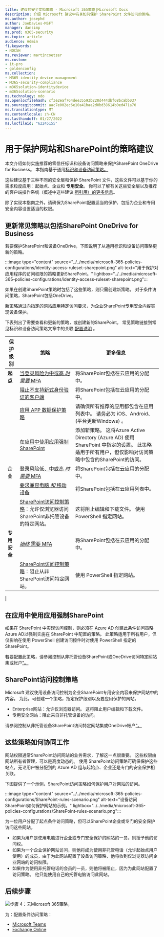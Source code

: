 ```yaml
---
title: 建议的安全文档策略 - Microsoft 365策略|Microsoft Docs
description: 介绍 Microsoft 建议中有关如何保护 SharePoint 文件访问的策略。
ms.author: josephd
author: JoeDavies-MSFT
manager: dansimp
ms.prod: m365-security
ms.topic: article
audience: Admin
f1.keywords:
- NOCSH
ms.reviewer: martincoetzer
ms.custom:
- it-pro
- goldenconfig
ms.collection:
- M365-identity-device-management
- M365-security-compliance
- m365solution-identitydevice
- m365solution-scenario
ms.technology: mdo
ms.openlocfilehash: cf3e2eaf764dee35593b220d444dbf68bcabb037
ms.sourcegitcommit: aac7e002ec6e10a41baa2d0bd38614b0ed471a70
ms.translationtype: MT
ms.contentlocale: zh-CN
ms.lasthandoff: 01/27/2022
ms.locfileid: "62245155"
---
```

# <a name="policy-recommendations-for-securing-sharepoint-sites-and-files"></a>用于保护网站和SharePoint的策略建议

本文介绍如何实施推荐的零信任标识和设备访问策略来保护SharePoint OneDrive for Business。 本指南基于通用[标识和设备访问策略。](identity-access-policies.md)

这些建议基于三种不同的安全层和保护 SharePoint 文件，这些文件可以基于你的需求粒度应用：起始点、企业和 **专用安全**。   你可以了解有关这些安全层以及推荐的客户端操作系统（概述中这些建议 [所引用）的更多信息](microsoft-365-policies-configurations.md)。

除了实现本指南之外，请确保为SharePoint配置适当的保护，包括为企业和专用安全内容设置适当的权限。

## <a name="updating-common-policies-to-include-sharepoint-and-onedrive-for-business"></a>更新常见策略以包括SharePoint OneDrive for Business

若要保护SharePoint和设备OneDrive，下图说明了从通用标识和设备访问策略更新的策略。

:::image type="content" source="../../media/microsoft-365-policies-configurations/identity-access-ruleset-sharepoint.png" alt-text="用于保护对应用程序的访问权限的策略更新SharePoint。" lightbox="../../media/microsoft-365-policies-configurations/identity-access-ruleset-sharepoint.png":::

如果在创建SharePoint策略时包括了这些策略，则只需创建新策略。 对于条件访问策略，SharePoint包括OneDrive。

新策略通过向指定的网站应用特定访问要求，为企业SharePoint专用安全内容实现设备保护。

下表列出了需要查看和更新的策略，或创建新的SharePoint。 常见策略链接到常见标识和设备访问策略文章中的关联 [配置说明](identity-access-policies.md) 。

|保护级别|策略|更多信息|
|---|---|---|
|**起点**|[当登录风险为中或高 *时需要* MFA](identity-access-policies.md#require-mfa-based-on-sign-in-risk)|将SharePoint包括在云应用的分配中。|
||[阻止不支持新式身份验证的客户端](identity-access-policies.md#block-clients-that-dont-support-multi-factor)|将SharePoint包括在云应用的分配中。|
||[应用 APP 数据保护策略](identity-access-policies.md#apply-app-data-protection-policies)|请确保所有推荐的应用都包含在应用列表中。 请务必为 iOS、Android、 (平台更新Windows) 。|
||[在应用中使用应用强制SharePoint](#use-app-enforced-restrictions-in-sharepoint)|添加新策略。 这将Azure Active Directory (Azure AD) 使用 SharePoint 中指定的设置。 此策略适用于所有用户，但仅影响对访问策略中包含的SharePoint的访问。|
|企业|[登录风险低、中或高 *时需要* MFA](identity-access-policies.md#require-mfa-based-on-sign-in-risk)|将SharePoint包括在云应用的分配中。|
||[要求兼容电脑 *和* 移动设备](identity-access-policies.md#require-compliant-pcs-and-mobile-devices)|将SharePoint包括在云应用列表中。|
||[SharePoint访问控制策略](#sharepoint-access-control-policies)：允许仅浏览器访问SharePoint非托管设备的特定网站。|这将阻止编辑和下载文件。 使用 PowerShell 指定网站。|
|**专用安全**|[*始终* 需要 MFA](identity-access-policies.md#require-mfa-based-on-sign-in-risk)|将SharePoint包括在云应用的分配中。|
||[SharePoint访问控制策略](#use-app-enforced-restrictions-in-sharepoint)：阻止从非SharePoint访问特定网站。|使用 PowerShell 指定网站。|
|

## <a name="use-app-enforced-restrictions-in-sharepoint"></a>在应用中使用应用强制SharePoint

如果在 SharePoint 中实现访问控制，则必须在 Azure AD 创建此条件访问策略Azure AD以强制实施在 SharePoint 中配置的策略。 此策略适用于所有用户，但仅影响在使用 PowerShell 创建访问控件时对使用 PowerShell 指定的SharePoint。

若要配置此策略，请参阅控制从非托管设备SharePoint或OneDrive访问特定网站集或帐户["。](/sharepoint/control-access-from-unmanaged-devices)

## <a name="sharepoint-access-control-policies"></a>SharePoint访问控制策略

Microsoft 建议使用设备访问控制为企业SharePoint专用安全内容来保护网站中的内容。 为此，可创建一个策略，指定保护级别以及要应用保护的网站。

- Enterprise网站：允许仅浏览器访问。 这将阻止用户编辑和下载文件。
- 专用安全网站：阻止来自非托管设备的访问。

请参阅控制从非托管设备SharePoint访问特定网站集或OneDrive帐户["。](/sharepoint/control-access-from-unmanaged-devices)

## <a name="how-these-policies-work-together"></a>这些策略如何协同工作

网站权限通常SharePoint访问网站的业务需求，了解这一点很重要。 这些权限由网站所有者管理，可以是高度动态的。 使用 SharePoint访问策略可确保保护这些站点，无论用户被分配到的 Azure AD 组与起始点、企业还是专门的安全保护相关联。

下图提供了一个示例，SharePoint访问策略如何保护用户对网站的访问。

:::image type="content" source="../../media/microsoft-365-policies-configurations/SharePoint-rules-scenario.png" alt-text="设备访问SharePoint如何保护网站的示例。" lightbox="../../media/microsoft-365-policies-configurations/SharePoint-rules-scenario.png":::

为一位用户分配了起点条件访问策略，但可以SharePoint企业或专门的安全保护访问这些网站。

- 如果为用户是使用电脑进行企业或专门安全保护的网站的一员，则授予他的访问权。
- 如果为一个企业保护网站访问，则他将成为使用非托管电话（允许起始点用户使用）的成员，由于为此网站配置了设备访问策略，他将收到仅浏览器访问企业网站的访问权限。
- 如果作为使用非托管电话的会员的一员，则他将被阻止，因为为此网站配置了访问策略。 他只能使用自己的托管电脑访问此网站。

## <a name="next-step"></a>后续步骤

![步骤 4：云Microsoft 365策略。](../../media/microsoft-365-policies-configurations/identity-device-access-steps-next-step-4.png)

为：配置条件访问策略：

- [Microsoft Teams](teams-access-policies.md)
- [Exchange Online](secure-email-recommended-policies.md)
